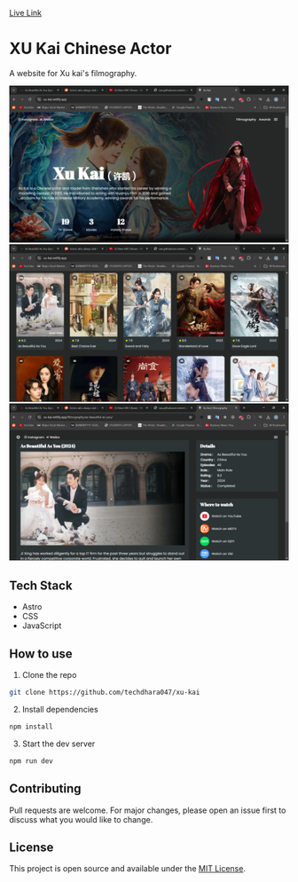 [Live Link](https://xu-kai.netlify.app/)

# XU Kai Chinese Actor

A website for Xu kai's filmography.

<img src='./screenshots/1.png'>
<img src='./screenshots/2.png'>
<img src='./screenshots/3.png'>

## Tech Stack

- Astro
- CSS
- JavaScript

<!-- ## Features

- xyz
- -->

## How to use

1. Clone the repo

```bash
git clone https://github.com/techdhara047/xu-kai
```

2. Install dependencies

```bash
npm install
```

3. Start the dev server

```bash
npm run dev
```

## Contributing

Pull requests are welcome. For major changes, please open an issue first to discuss what you would like to change.

## License

This project is open source and available under the [MIT License](LICENSE).
